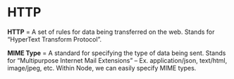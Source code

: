# HTTP

**HTTP** = A set of rules for data being transferred on the web. Stands for “HyperText Transform Protocol”.

**MIME Type** = A standard for specifying the type of data being sent. Stands for “Multipurpose Internet Mail Extensions” – Ex. application/json, text/html, image/jpeg, etc. Within Node, we can easily specify MIME types.
